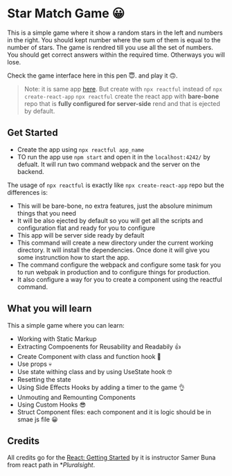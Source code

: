 # Star Match Game 😀
This is a simple game where it show a random stars in the left and numbers in the right. You should kept number where the sum of them is equal to the number of stars. The game is rendred till you use all the set of numbers. You should get correct answers within the required time. Otherways you will lose.

Check the game interface here in this pen 😇. and play it 🙃.

> Note: it is same app [here](https://github.com/DinaTaklit/StarMatchGame).
> But create with `npx reactful` instead of `npx create-react-app`
> `npx reactful` create the react app with **bare-bone** repo that is **fully configured for server-side** rend and that is ejected by default.

## Get Started 

- Create the app using `npx reactful app_name`
- TO run the app use `npm start` and open it in the `localhost:4242/` by defualt. It will run two command webpack and the server on the backend.

The usage of  `npx reactful` is exactly like `npx create-react-app` repo but the differences is:
- This will be bare-bone, no extra features, just the absolure minimum things that you need
- It will be also ejected by default so you will get all the scripts and configuration flat and ready for you to configure
- This app will be server side ready by default 
- This command will create a new directory under the current working directory. It will install the dependencies. Once done it will give you some instrunction how to start the app.
- The command configure the webpack and configure some task for you to run webpak in production and to configure things for production.
- It also configure a way for you to create a component using the reactful command.
  


## What you will learn
This a simple game where you can learn:

- Working with Static Markup
- Extracting Compoenents for Reusability and Readabily 👍
- Create Component with class and function hook 👀
- Use props 💀
- Use state withing class and by using UseState hook 🤓
- Resetting the state
- Using Side Effects Hooks by adding a timer to the game 👌
- Unmouting and Remounting Components
- Using Custom Hooks 😎
- Struct Component files: each component and it is logic should be in smae js file 😀


## Credits 

All credits go for the [React: Getting Started](https://app.pluralsight.com/library/courses/react-js-getting-started/table-of-contents) by it is instructor Samer Buna from react path in **Pluralsight*. 